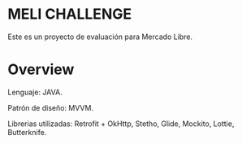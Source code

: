 # MELI CHALLENGE

Este es un proyecto de evaluación para Mercado Libre.

# Overview

Lenguaje: JAVA.

Patrón de diseño: MVVM.

Librerias utilizadas: Retrofit + OkHttp, Stetho, Glide, Mockito, Lottie, Butterknife.

